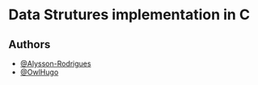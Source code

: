 # Data Strutures implementation in C

## Authors
- [@Alysson-Rodrigues](https://github.com/Alysson-Rodrigues)
- [@OwlHugo](https://github.com/OwlHugo)